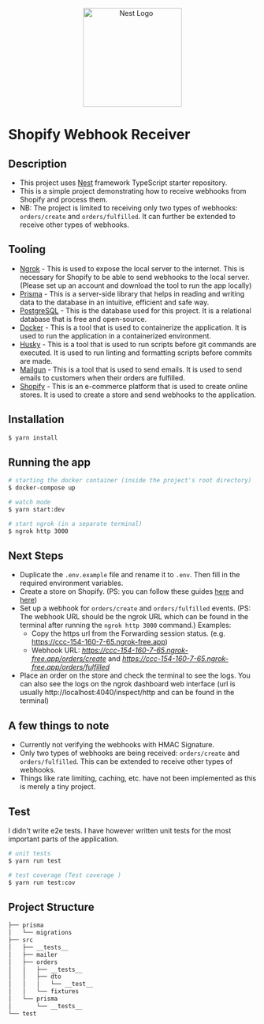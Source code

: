 <p align="center">
  <a href="http://nestjs.com/" target="blank"><img src="https://nestjs.com/img/logo-small.svg" width="200" alt="Nest Logo" /></a>
</p>

# Shopify Webhook Receiver
## Description
- This project uses [Nest](https://github.com/nestjs/nest) framework TypeScript starter repository.
- This is a simple project demonstrating how to receive webhooks from Shopify and process them. 
- NB: The project is limited to receiving only two types of webhooks: `orders/create` and `orders/fulfilled`. It can further be extended to receive other types of webhooks.

## Tooling
- [Ngrok](https://ngrok.com/) - This is used to expose the local server to the internet. This is necessary for Shopify to be able to send webhooks to the local server. (Please set up an account and download the tool to run the app locally)
- [Prisma](https://www.prisma.io/) - This is a server-side library that helps in reading and writing data to the database in an intuitive, efficient and safe way.
- [PostgreSQL](https://www.postgresql.org/) - This is the database used for this project. It is a relational database that is free and open-source.
- [Docker](https://www.docker.com/) - This is a tool that is used to containerize the application. It is used to run the application in a containerized environment.
- [Husky](https://typicode.github.io/husky/) - This is a tool that is used to run scripts before git commands are executed. It is used to run linting and formatting scripts before commits are made.
- [Mailgun](https://www.mailgun.com/) - This is a tool that is used to send emails. It is used to send emails to customers when their orders are fulfilled.
- [Shopify](https://www.shopify.com/) - This is an e-commerce platform that is used to create online stores. It is used to create a store and send webhooks to the application.


## Installation
```bash
$ yarn install
```

## Running the app

```bash
# starting the docker container (inside the project's root directory)
$ docker-compose up 

# watch mode
$ yarn start:dev

# start ngrok (in a separate terminal)
$ ngrok http 3000
```
## Next Steps
- Duplicate the `.env.example` file and rename it to `.env`. Then fill in the required environment variables.
- Create a store on Shopify. (PS: you can follow these guides [here](https://hookdeck.com/webhooks/platforms/how-create-shopify-webhooks-with-shopify-api-tutorial#creating-a-shopify-store-app) and [here](https://hookdeck.com/webhooks/platforms/how-create-shopify-webhooks-with-shopify-admin-dashboard-tutorial#viewing-the-webhook-logs))
- Set up a webhook for `orders/create` and `orders/fulfilled` events. (PS: The webhook URL should be the ngrok URL which can be found in the terminal after running the `ngrok http 3000` command.) Examples:
  - Copy the https url from the Forwarding session status. (e.g. https://ccc-154-160-7-65.ngrok-free.app)
  - Webhook URL: *https://ccc-154-160-7-65.ngrok-free.app/orders/create* and *https://ccc-154-160-7-65.ngrok-free.app/orders/fulfilled*
- Place an order on the store and check the terminal to see the logs. You can also see the logs on the ngrok dashboard web interface (url is usually http://localhost:4040/inspect/http and can be found in the terminal)

## A few things to note
- Currently not verifying the webhooks with HMAC Signature.
- Only two types of webhooks are being received: `orders/create` and `orders/fulfilled`. This can be extended to receive other types of webhooks.
- Things like rate limiting, caching, etc. have not been implemented as this is merely a tiny project.
## Test
I didn't write e2e tests. I have however written unit tests for the most important parts of the application.
```bash
# unit tests
$ yarn run test

# test coverage (Test coverage )
$ yarn run test:cov
```


## Project Structure
```bash
├── prisma
│   └── migrations
├── src
│   ├── __tests__
│   ├── mailer
│   ├── orders
│   │   ├── __tests__
│   │   ├── dto
│   │   │   └── __test__
│   │   └── fixtures
│   └── prisma
│       └── __tests__
└── test
```
